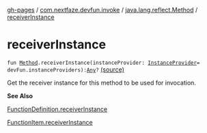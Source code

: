 [gh-pages](../../index.md) / [com.nextfaze.devfun.invoke](../index.md) / [java.lang.reflect.Method](index.md) / [receiverInstance](./receiver-instance.md)

# receiverInstance

`fun `[`Method`](https://developer.android.com/reference/java/lang/reflect/Method.html)`.receiverInstance(instanceProvider: `[`InstanceProvider`](../../com.nextfaze.devfun.inject/-instance-provider/index.md)` = devFun.instanceProviders): `[`Any`](https://kotlinlang.org/api/latest/jvm/stdlib/kotlin/-any/index.html)`?` [(source)](https://github.com/NextFaze/dev-fun/tree/master/devfun/src/main/java/com/nextfaze/devfun/invoke/Extensions.kt#L149)

Get the receiver instance for this method to be used for invocation.

**See Also**

[FunctionDefinition.receiverInstance](../receiver-instance.md)

[FunctionItem.receiverInstance](../receiver-instance.md)

